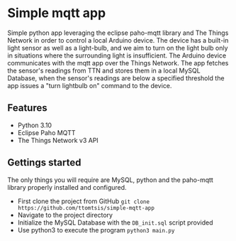 # Simple mqtt app
Simple python app leveraging the eclipse paho-mqtt library and The Things Network in order to control a local Arduino device. The device has a built-in light sensor as well as a light-bulb, and we aim to turn on the light bulb only in situations where the surrounding light is insufficient. The Arduino device communicates with the mqtt app over the Things Network. The app fetches the sensor's readings from TTN and stores them in a local MySQL Database, when the sensor's readings are below a specified threshold the app issues a "turn lightbulb on" command to the device.

## Features
* Python 3.10
* Eclipse Paho MQTT
* The Things Network v3 API

## Gettings started
The only things you will require are MySQL, python and the paho-mqtt library properly installed and configured.

* First clone the project from GitHub `git clone https://github.com/ttomtsis/simple-mqtt-app`
* Navigate to the project directory
* Initialize the MySQL Database with the `DB_init.sql` script provided 
* Use python3 to execute the program `python3 main.py`

